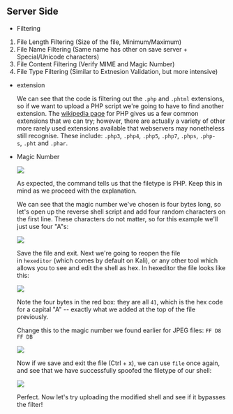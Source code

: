 
## Server Side

- Filtering
1. File Length Filtering (Size of the file, Minimum/Maximum)
2. File Name Filtering (Same name has other on save server + Special/Unicode characters)
3. File Content Filtering (Verify MIME and Magic Number)
4. File Type Filtering (Similar to Extnesion Validation, but more intensive)

- extension

	We can see that the code is filtering out the `.php` and `.phtml` extensions, so if we want to upload a PHP script we're going to have to find another extension. The [wikipedia page](https://en.wikipedia.org/wiki/PHP) for PHP gives us a few common extensions that we can try; however, there are actually a variety of other more rarely used extensions available that webservers may nonetheless still recognise. These include: `.php3`, `.php4`, `.php5`, `.php7`, `.phps`, `.php-s`, `.pht` and `.phar`. 

- Magic Number

	![](https://i.imgur.com/2126EHS.png)  

	As expected, the command tells us that the filetype is PHP. Keep this in mind as we proceed with the explanation.  

	We can see that the magic number we've chosen is four bytes long, so let's open up the reverse shell script and add four random characters on the first line. These characters do not matter, so for this example we'll just use four "A"s:

	![](https://i.imgur.com/oe434wu.png)

	Save the file and exit. Next we're going to reopen the file in `hexeditor` (which comes by default on Kali), or any other tool which allows you to see and edit the shell as hex. In hexeditor the file looks like this:

	![](https://i.imgur.com/otIyN96.png)

	Note the four bytes in the red box: they are all `41`, which is the hex code for a capital "A" -- exactly what we added at the top of the file previously.

	Change this to the magic number we found earlier for JPEG files: `FF D8 FF DB`

	![](https://i.imgur.com/2OlGKdQ.png)  

	Now if we save and exit the file (Ctrl + x), we can use `file` once again, and see that we have successfully spoofed the filetype of our shell:

	![](https://i.imgur.com/ldyt88v.png)  

	Perfect. Now let's try uploading the modified shell and see if it bypasses the filter!